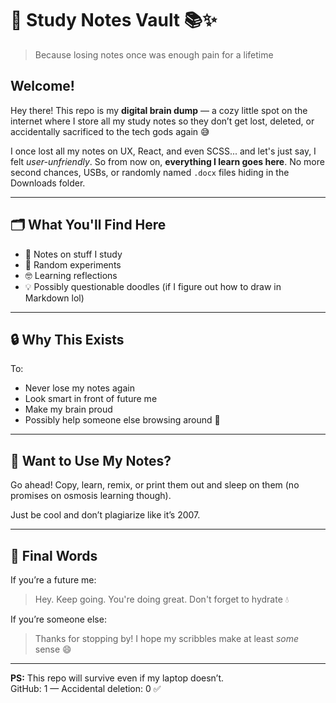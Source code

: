 # 🧠 Study Notes Vault 📚✨  
> Because losing notes once was enough pain for a lifetime

## Welcome!

Hey there! This repo is my **digital brain dump** — a cozy little spot on the internet where I store all my study notes so they don’t get lost, deleted, or accidentally sacrificed to the tech gods again 😅

I once lost all my notes on UX, React, and even SCSS... and let's just say, I felt *user-unfriendly*. So from now on, **everything I learn goes here**. No more second chances, USBs, or randomly named `.docx` files hiding in the Downloads folder.

---

## 🗂️ What You'll Find Here

- 📒 Notes on stuff I study  
- 🧪 Random experiments  
- 🤓 Learning reflections  
- 💡 Possibly questionable doodles (if I figure out how to draw in Markdown lol)

---

## 🔒 Why This Exists

To:
- Never lose my notes again  
- Look smart in front of future me  
- Make my brain proud  
- Possibly help someone else browsing around 👀

---

## 🚀 Want to Use My Notes?

Go ahead! Copy, learn, remix, or print them out and sleep on them (no promises on osmosis learning though).

Just be cool and don’t plagiarize like it’s 2007.

---

## 💬 Final Words

If you’re a future me:  
> Hey. Keep going. You're doing great. Don't forget to hydrate 💧

If you’re someone else:  
> Thanks for stopping by! I hope my scribbles make at least *some* sense 😄

---

**PS:** This repo will survive even if my laptop doesn’t.  
GitHub: 1 — Accidental deletion: 0 ✅
